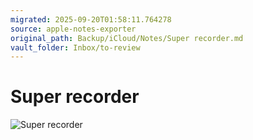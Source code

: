```yaml
---
migrated: 2025-09-20T01:58:11.764278
source: apple-notes-exporter
original_path: Backup/iCloud/Notes/Super recorder.md
vault_folder: Inbox/to-review
---
```

# Super recorder

![Super recorder](images/Super%20recorder.png)
